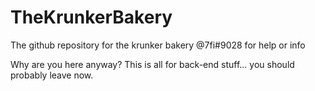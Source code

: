 # TheKrunkerBakery
The github repository for the krunker bakery
@7fi#9028 for help or info

Why are you here anyway? This is all for back-end stuff... you should probably leave now.
